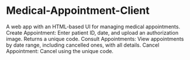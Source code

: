 # Medical-Appointment-Client
A web app with an HTML-based UI for managing medical appointments.  Create Appointment: Enter patient ID, date, and upload an authorization image. Returns a unique code. Consult Appointments: View appointments by date range, including cancelled ones, with all details. Cancel Appointment: Cancel using the unique code.
